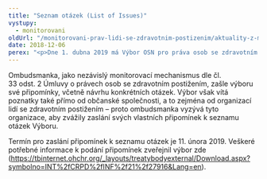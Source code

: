 ```yaml
---
title: "Seznam otázek (List of Issues)"
vystupy:
  - monitorovani
oldUrl: "/monitorovani-prav-lidi-se-zdravotnim-postizenim/aktuality-z-monitorovani/aktuality-z-monitorovani-2018/seznam-otazek-list-of-issues/"
date: 2018-12-06
perex: "<p>Dne 1. dubna 2019 má Výbor OSN pro práva osob se zdravotním postižením (dále jen „výbor“) vydat tzv. seznam otázek (List of Issues) před podáním zprávy pro Českou republiku. Protože Česká republika přistoupila na zjednodušenou proceduru, zodpovězením otázek výboru splní svou povinnost podat periodickou zprávu o naplňování Úmluvy.  </p>"
---
```


<!-- imported from the old website -->

<p>Ombudsmanka, jako nezávislý monitorovací mechanismus dle čl. 33 odst. 2 Úmluvy o právech osob se zdravotním postižením, zašle výboru své připomínky, včetně návrhu konkrétních otázek. Výbor však vítá poznatky také přímo od občanské společnosti, a to zejména od organizací lidí se zdravotním postižením – proto ombudsmanka vyzývá tyto organizace, aby zvážily zaslání svých vlastních připomínek k seznamu otázek Výboru. </p> <p>Termín pro zaslání připomínek k seznamu otázek je 11. února 2019. Veškeré potřebné informace k podání připomínek zveřejnil výbor zde (<a href="https://tbinternet.ohchr.org/_layouts/treatybodyexternal/Download.aspx?symbolno=INT%2fCRPD%2fINF%2f21%2f27916&amp;Lang=en" target="_blank">https://tbinternet.ohchr.org/_layouts/treatybodyexternal/Download.aspx?symbolno=INT%2fCRPD%2fINF%2f21%2f27916&amp;Lang=en</a>).  </p>
